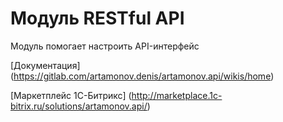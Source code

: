 # Модуль RESTful API

Модуль помогает настроить API-интерфейс

[Документация] (https://gitlab.com/artamonov.denis/artamonov.api/wikis/home)

[Маркетплейс 1С-Битрикс] (http://marketplace.1c-bitrix.ru/solutions/artamonov.api/)
